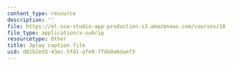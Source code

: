 ```yaml
---
content_type: resource
description: ''
file: https://ol-ocw-studio-app-production.s3.amazonaws.com/courses/18-01sc-single-variable-calculus-fall-2010/d81b2ed343ec5fd1afe97fda0a6daef3_Pd2xP5zDsRw.vtt
file_type: application/x-subrip
resourcetype: Other
title: 3play caption file
uid: d81b2ed3-43ec-5fd1-afe9-7fda0a6daef3
---
```

